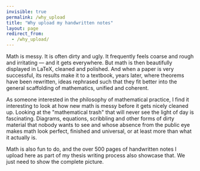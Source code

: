 ```yaml
---
invisible: true
permalink: /why_upload
title: "Why upload my handwritten notes"
layout: page
redirect_from: 
  - /why_upload/
---
```


Math is messy. It is often dirty and ugly. It frequently feels coarse and rough and irritating — and it gets everywhere. But math is then beautifully displayed in LaTeX, cleaned and polished. And when a paper is very successful, its results make it to a textbook, years later, where theorems have been rewritten, ideas rephrased such that they fit better into the general scaffolding of mathematics, unified and coherent.

As someone interested in the philosophy of mathematical practice, I find it interesting to look at how new math is messy before it gets nicely cleaned up. Looking at the "mathematical trash" that will never see the light of day is fascinating. Diagrams, equations, scribbling and other forms of dirty material that nobody wants to see and whose absence from the public eye makes math look perfect, finished and universal, or at least more than what it actually is.

Math is also fun to do, and the over 500 pages of handwritten notes I upload here as part of my thesis writing process also showcase that. We just need to show the complete picture.
